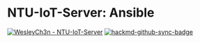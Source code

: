 # NTU-IoT-Server: Ansible

[![WesleyCh3n - NTU-IoT-Server](https://img.shields.io/badge/WesleyCh3n-NTU--IoT--Server-2ea44f?logo=github)](https://github.com/WesleyCh3n/NTU-IoT-Server) [![hackmd-github-sync-badge](https://hackmd.io/RDrU7t73QzKSXZpAEokcOw/badge)](https://hackmd.io/RDrU7t73QzKSXZpAEokcOw)